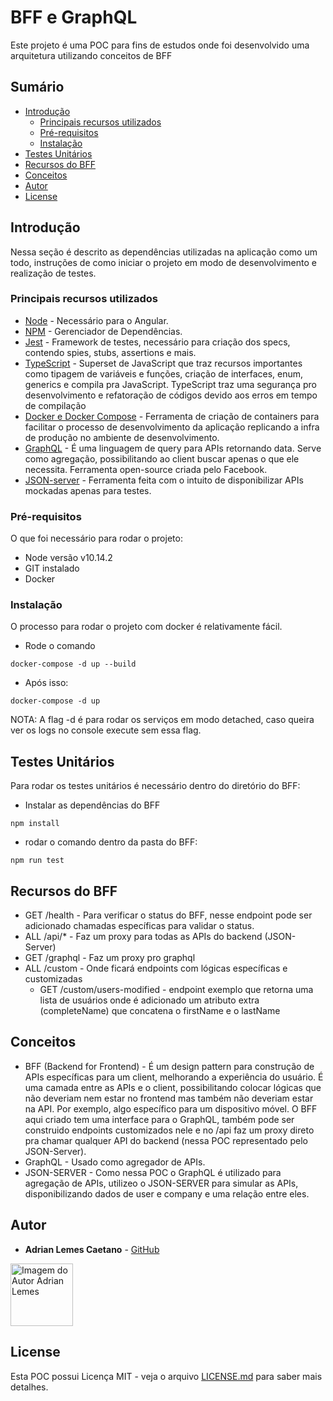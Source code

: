 # BFF e GraphQL

Este projeto é uma POC para fins de estudos onde foi desenvolvido uma arquitetura utilizando conceitos de BFF

## Sumário

  - [Introdução](#introdu%C3%A7%C3%A3o)
    - [Principais recursos utilizados](#principais-recursos-utilizados)
    - [Pré-requisitos](#pr%C3%A9-requisitos)
    - [Instalação](#instala%C3%A7%C3%A3o)
  - [Testes Unitários](#testes-unit%C3%A1rios)
  - [Recursos do BFF](#recursos-do-bff)
  - [Conceitos](#conceitos)
  - [Autor](#autor)
  - [License](#license)
  
## Introdução

Nessa seção é descrito as dependências utilizadas na aplicação como um todo, instruções de como iniciar o projeto em modo de desenvolvimento e realização de testes.

### Principais recursos utilizados

- [Node](https://nodejs.org/) - Necessário para o Angular.
- [NPM](https://www.npmjs.com) - Gerenciador de Dependências.
- [Jest](https://jestjs.io/) - Framework de testes, necessário para criação dos specs, contendo spies, stubs, assertions e mais.
- [TypeScript](https://www.typescriptlang.org/) - Superset de JavaScript que traz recursos importantes como tipagem de variáveis e funções, criação de interfaces, enum, generics e compila pra JavaScript. TypeScript traz uma segurança pro desenvolvimento e refatoração de códigos devido aos erros em tempo de compilação
- [Docker e Docker Compose](https://www.docker.com) - Ferramenta de criação de containers para facilitar o processo de desenvolvimento da aplicação replicando a infra de produção no ambiente de desenvolvimento.
- [GraphQL](https://graphql.org/) - É uma linguagem de query para APIs retornando data. Serve como agregação, possibilitando ao client buscar apenas o que ele necessita. Ferramenta open-source criada pelo Facebook.
- [JSON-server](https://github.com/typicode/json-server) - Ferramenta feita com o intuito de disponibilizar APIs mockadas apenas para testes.

### Pré-requisitos

O que foi necessário para rodar o projeto:

- Node versão v10.14.2
- GIT instalado
- Docker

### Instalação

O processo para rodar o projeto com docker é relativamente fácil.

- Rode o comando
```
docker-compose -d up --build
```

- Após isso:

```
docker-compose -d up
```

NOTA: A flag -d é para rodar os serviços em modo detached, caso queira ver os logs no console execute sem essa flag.

## Testes Unitários

Para rodar os testes unitários é necessário dentro do diretório do BFF:

- Instalar as dependências do BFF

```
npm install
```

- rodar o comando dentro da pasta do BFF:

```
npm run test
```
## Recursos do BFF

- GET /health - Para verificar o status do BFF, nesse endpoint pode ser adicionado chamadas específicas para validar o status.
- ALL /api/* - Faz um proxy para todas as APIs do backend (JSON-Server)
- GET /graphql - Faz um proxy pro graphql
- ALL /custom - Onde ficará endpoints com lógicas específicas e customizadas
  - GET /custom/users-modified - endpoint exemplo que retorna uma lista de usuários onde é adicionado um atributo extra (completeName) que concatena o firstName e o lastName


## Conceitos

- BFF (Backend for Frontend) - É um design pattern para construção de APIs específicas para um client, melhorando a experiência do usuário. É uma camada entre as APIs e o client, possibilitando colocar lógicas que não deveriam nem estar no frontend mas também não deveriam estar na API. Por exemplo, algo específico para um dispositivo móvel. O BFF aqui criado tem uma interface para o GraphQL, também pode ser construido endpoints customizados nele e no /api faz um proxy direto pra chamar qualquer API do backend (nessa POC representado pelo JSON-Server).
- GraphQL - Usado como agregador de APIs.
- JSON-SERVER - Como nessa POC o GraphQL é utilizado para agregação de APIs, utilizeo o JSON-SERVER para simular as APIs, disponibilizando dados de user e company e uma relação entre eles.

## Autor

- **Adrian Lemes Caetano** - [GitHub](https://github.com/adrianlemess)

<a href="https://adrianlemess.github.io">
  <img 
  alt="Imagem do Autor Adrian Lemes" src="https://avatars1.githubusercontent.com/u/12432777?s=400&u=927d77dcc0b02c1ac69360f2194336a2517e6f08&v=4" width="100">
</a>

## License

Esta POC possui Licença MIT - veja o arquivo [LICENSE.md](LICENSE.md) para saber mais detalhes.
